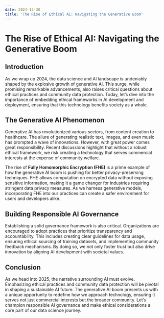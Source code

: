 ```yaml
---
date: 2024-12-30
title: 'The Rise of Ethical AI: Navigating the Generative Boom'
---
```


# The Rise of Ethical AI: Navigating the Generative Boom

## Introduction

As we wrap up 2024, the data science and AI landscape is undeniably shaped by the explosive growth of generative AI. This surge, while promising remarkable advancements, also raises critical questions about ethical practices and community data protection. Today, let’s dive into the importance of embedding ethical frameworks in AI development and deployment, ensuring that this technology benefits society as a whole.

<!-- more -->
## The Generative AI Phenomenon

Generative AI has revolutionized various sectors, from content creation to healthcare. The allure of generating realistic text, images, and even music has prompted a wave of innovations. However, with great power comes great responsibility. Recent discussions highlight that without a robust ethical framework, we risk creating a technology that serves commercial interests at the expense of community welfare. 

The rise of **Fully Homomorphic Encryption (FHE)** is a prime example of how the generative AI boom is pushing for better privacy-preserving techniques. FHE allows computation on encrypted data without exposing sensitive information, making it a game changer for industries requiring stringent data privacy measures. As we harness generative models, incorporating FHE into our practices can create a safer environment for users and developers alike.

## Building Responsible AI Governance

Establishing a solid governance framework is also critical. Organizations are encouraged to adopt practices that prioritize transparency and accountability. This includes creating clear guidelines for data usage, ensuring ethical sourcing of training datasets, and implementing community feedback mechanisms. By doing so, we not only foster trust but also drive innovation by aligning AI development with societal values.

## Conclusion

As we head into 2025, the narrative surrounding AI must evolve. Emphasizing ethical practices and community data protection will be pivotal in shaping a sustainable AI future. The generative AI boom presents us with a unique opportunity to redefine how we approach technology, ensuring it serves not just commercial interests but the broader community. Let’s champion responsible AI governance and make ethical considerations a core part of our data science journey.